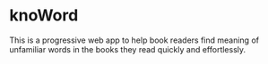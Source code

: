 # knoWord
This is a progressive web app to help book readers find meaning of unfamiliar words in the books they read quickly and effortlessly.
